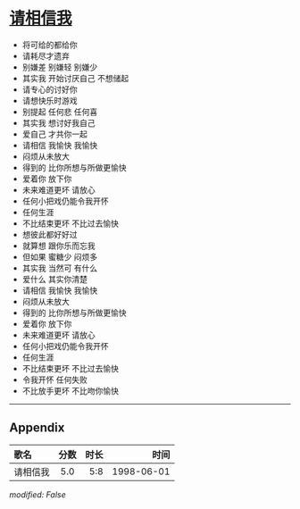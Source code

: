 # [请相信我](https://music.163.com/song?id=26075148)

* 将可给的都给你
* 请耗尽才遗弃
* 别嫌差 别嫌轻 别嫌少
* 其实我 开始讨厌自己 不想储起
* 请专心的讨好你
* 请想快乐时游戏
* 别提起 任何悲 任何喜
* 其实我 想讨好我自己
* 爱自己 才共你一起
* 请相信 我愉快 我愉快
* 闷烦从未放大
* 得到的 比你所想与所做更愉快
* 爱着你 放下你
* 未来难道更坏 请放心
* 任何小把戏仍能令我开怀
* 任何生涯
* 不比结束更坏 不比过去愉快
* 想彼此都好好过
* 就算想 跟你乐而忘我
* 但如果 蜜糖少 闷烦多
* 其实我 当然可 有什么
* 爱什么 其实你清楚
* 请相信 我愉快 我愉快
* 闷烦从未放大
* 得到的 比你所想与所做更愉快
* 爱着你 放下你
* 未来难道更坏 请放心
* 任何小把戏仍能令我开怀
* 任何生涯
* 不比结束更坏 不比过去愉快
* 令我开怀 任何失败
* 不比放手更坏 不比吻你愉快


---

## Appendix

|歌名|分数|时长|时间|
|:---|:---:|---:|---:|
|请相信我|5.0|5:8|1998-06-01

*modified: False*